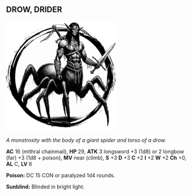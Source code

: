 ## DROW, DRIDER

![](images/drow-drider.webp)

_A monstrosity with the body of a giant spider and torso of a drow._

**AC** 16 (mithral chainmail), **HP** 29, **ATK** 3 longsword +3 (1d8) or 2 longbow (far) +3 (1d8 + poison), **MV** near (climb), **S** +3 **D** +3 **C** +2 **I** +2 **W** +2 **Ch** +0, **AL** C, **LV** 6

**Poison:** DC 15 CON or paralyzed 1d4 rounds.

**Sunblind:** Blinded in bright light.

